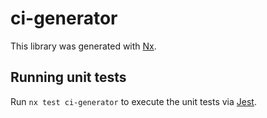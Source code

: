 # ci-generator

This library was generated with [Nx](https://nx.dev).

## Running unit tests

Run `nx test ci-generator` to execute the unit tests via [Jest](https://jestjs.io).
